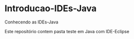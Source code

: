 # Introducao-IDEs-Java
Conhecendo as IDEs-Java

Este repositório contem pasta teste em Java com IDE-Eclipse
